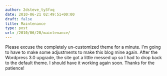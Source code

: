 ```yaml
---
author: 2dsteve_ty3fxq
date: 2010-06-21 02:49:51+00:00
draft: false
title: Maintenance
type: post
url: /2010/06/20/maintenance/
---
```


Please excuse the completely un-customized theme for a minute. I'm going to have to make some adjustments to make this blog mine again. After the Wordpress 3.0 upgrade, the site got a little messed up so I had to drop back to the default theme. I should have it working again soon. Thanks for the patience!
